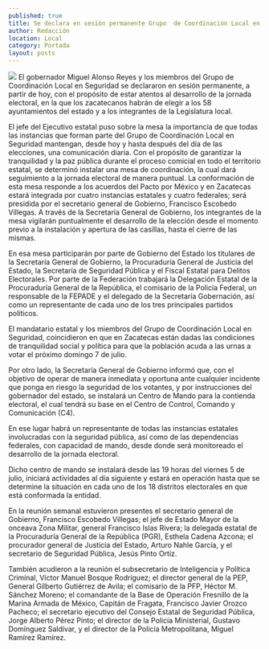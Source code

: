 ```yaml
---
published: true
title: Se declara en sesión permanente Grupo  de Coordinación Local en Seguridad
author: Redacción
location: Local
category: Portada
layout: posts
---
```


![](http://i.imgur.com/AYXrgmGm.jpg)
El gobernador Miguel Alonso Reyes y los miembros del Grupo de Coordinación Local en Seguridad se declararon en sesión permanente, a partir de hoy, con el propósito de estar atentos al desarrollo de la jornada electoral, en la que los zacatecanos habrán de elegir a los 58 ayuntamientos del estado y a los integrantes de la Legislatura local.

El jefe del Ejecutivo estatal puso sobre la mesa la importancia de que todas las instancias que forman parte del Grupo de Coordinación Local en Seguridad mantengan, desde hoy y hasta después del día de las elecciones, una comunicación diaria.
Con el propósito de garantizar la tranquilidad y la paz pública durante el proceso comicial en todo el territorio estatal, se determinó instalar una mesa de coordinación, la cual dará seguimiento a la jornada electoral de manera puntual.
La conformación de esta mesa responde a los acuerdos del Pacto por México y en Zacatecas estará integrada por cuatro instancias estatales y cuatro federales; será presidida por el secretario general de Gobierno, Francisco Escobedo Villegas.
A través de la Secretaría General de Gobierno, los integrantes de la mesa vigilarán puntualmente el desarrollo de la elección desde el momento previo a la instalación y apertura de las casillas, hasta el cierre de las mismas.

En esa mesa participarán por parte de Gobierno del Estado los titulares de la Secretaría General de Gobierno, la Procuraduría General de Justicia del Estado, la Secretaría de Seguridad Pública y el Fiscal Estatal para Delitos Electorales. 
Por parte de la Federación trabajará la Delegación Estatal de la Procuraduría General de la República, el comisario de la Policía Federal, un responsable de la FEPADE y el delegado de la Secretaría Gobernación, así como un representante de cada uno de los tres principales partidos políticos.

El mandatario estatal y los miembros del Grupo de Coordinación Local en Seguridad, coincidieron en que en Zacatecas están dadas las condiciones de tranquilidad social y política para que la población acuda a las urnas a votar el próximo domingo 7 de julio.

Por otro lado, la Secretaría General de Gobierno informó que, con el objetivo de operar de manera inmediata y oportuna ante cualquier incidente que ponga en riesgo la seguridad de los votantes, y por instrucciones del gobernador del estado, se instalará un Centro de Mando para la contienda electoral, el cual tendrá su base en el Centro de Control, Comando y Comunicación (C4).

En ese lugar habrá un representante de todas las instancias estatales involucradas con la seguridad pública, así como de las dependencias federales, con capacidad de mando, desde donde será monitoreado el desarrollo de la jornada electoral.

Dicho centro de mando se instalará desde las 19 horas del viernes 5 de julio, iniciará actividades al día siguiente y estará en operación hasta que se determine la situación en cada uno de los 18 distritos electorales en que está conformada la entidad.

En la reunión semanal estuvieron presentes el secretario general de Gobierno, Francisco Escobedo Villegas; el jefe de Estado Mayor de la onceava Zona Militar, general Francisco Islas Rivera; la delegada estatal de la Procuraduría General de la República (PGR), Esthela Cadena Azcona; el procurador general de Justicia del Estado, Arturo Nahle García, y el secretario de Seguridad Pública, Jesús Pinto Ortiz.

También acudieron a la reunión el subsecretario de Inteligencia y Política Criminal, Víctor Manuel Bosque Rodríguez; el director general de la PEP, General Gilberto Gutiérrez de Avila; el comisario de la PFP, Héctor M. Sánchez Moreno; el comandante de la Base de Operación Fresnillo de la Marina Armada de México, Capitán de Fragata, Francisco Javier Orozco Pacheco; el secretario ejecutivo del Consejo Estatal de Seguridad Pública, Jorge Alberto Pérez Pinto; el director de la Policía Ministerial, Gustavo Domínguez Saldívar, y el director de la Policía Metropolitana, Miguel Ramírez Ramírez.
